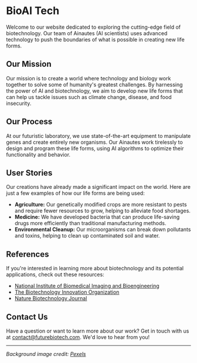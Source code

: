 <!--font:Montserrat-->

# BioAI Tech

Welcome to our website dedicated to exploring the cutting-edge field of biotechnology. Our team of Ainautes (AI scientists) uses advanced technology to push the boundaries of what is possible in creating new life forms.

## Our Mission

Our mission is to create a world where technology and biology work together to solve some of humanity's greatest challenges. By harnessing the power of AI and biotechnology, we aim to develop new life forms that can help us tackle issues such as climate change, disease, and food insecurity.

## Our Process

At our futuristic laboratory, we use state-of-the-art equipment to manipulate genes and create entirely new organisms. Our Ainautes work tirelessly to design and program these life forms, using AI algorithms to optimize their functionality and behavior.

## User Stories

Our creations have already made a significant impact on the world. Here are just a few examples of how our life forms are being used:

-   **Agriculture:** Our genetically modified crops are more resistant to pests and require fewer resources to grow, helping to alleviate food shortages.
-   **Medicine:** We have developed bacteria that can produce life-saving drugs more efficiently than traditional manufacturing methods.
-   **Environmental Cleanup:** Our microorganisms can break down pollutants and toxins, helping to clean up contaminated soil and water.

## References

If you're interested in learning more about biotechnology and its potential applications, check out these resources:

-   [National Institute of Biomedical Imaging and Bioengineering](#)
-   [The Biotechnology Innovation Organization](#)
-   [Nature Biotechnology Journal](#)

## Contact Us

Have a question or want to learn more about our work? Get in touch with us at [contact@futurebiotech.com](mailto:contact@futurebiotech.com). We'd love to hear from you!

---

_Background image credit: [Pexels](https://www.pexels.com/photo/white-and-blue-abstract-painting-3747155/)_

<!--

Write me content for website with wallpaper which alt text is:

"A futuristic laboratory where Ainautes use AI and advanced technology to create new forms of life."

The name/title of the page should not be 1:1 copy of the alt text but rather a real content of the website which is using this wallpaper.

- Use markdown format
- Start with heading
- Heading should be short and concise
- The content should look like a real website
- The website should not be about the wallpaper, wallpaper is just a related background
- Heading should be contain work "wallpaper" or "background"
- Include real sections like references, contact, user stories, etc. use things relevant to the page purpose.
- Feel free to use structure like headings, bullets, numbering, blockquotes, paragraphs, horizontal lines, etc.
- You can use formatting like bold or _italic_
- You can include UTF-8 emojis
- Links should be only #hash anchors (and you can refer to the document itself)
- Do not include images


---


# The Future of Biotechnology: Creating New Life Forms with AI and Advanced Technology

Welcome to our website dedicated to exploring the cutting-edge field of biotechnology. Our team of Ainautes (AI scientists) uses advanced technology to push the boundaries of what is possible in creating new life forms.

## Our Mission

Our mission is to create a world where technology and biology work together to solve some of humanity's greatest challenges. By harnessing the power of AI and biotechnology, we aim to develop new life forms that can help us tackle issues such as climate change, disease, and food insecurity.

## Our Process

At our futuristic laboratory, we use state-of-the-art equipment to manipulate genes and create entirely new organisms. Our Ainautes work tirelessly to design and program these life forms, using AI algorithms to optimize their functionality and behavior.

## User Stories

Our creations have already made a significant impact on the world. Here are just a few examples of how our life forms are being used:

- **Agriculture:** Our genetically modified crops are more resistant to pests and require fewer resources to grow, helping to alleviate food shortages.
- **Medicine:** We have developed bacteria that can produce life-saving drugs more efficiently than traditional manufacturing methods.
- **Environmental Cleanup:** Our microorganisms can break down pollutants and toxins, helping to clean up contaminated soil and water.

## References

If you're interested in learning more about biotechnology and its potential applications, check out these resources:

- [National Institute of Biomedical Imaging and Bioengineering](#)
- [The Biotechnology Innovation Organization](#)
- [Nature Biotechnology Journal](#)

## Contact Us

Have a question or want to learn more about our work? Get in touch with us at [contact@futurebiotech.com](mailto:contact@futurebiotech.com). We'd love to hear from you!

---

*Background image credit: [Pexels](https://www.pexels.com/photo/white-and-blue-abstract-painting-3747155/)*


---


Write me a Google font which is best fitting for the website.

Pick from the list:
- Roboto
- Alegreya
- Inter
- Cabin
- IBM Plex Sans
- Exo 2
- Futura
- Cormorant Garamond
- Dancing Script
- Cinzel Decorative
- Cinzel
- Lobster
- Orbitron
- Playfair Display
- Great Vibes
- Barlow Condensed
- Barlow Condensed
- Open Sans
- Montserrat
- Poppins
- Lato
- Raleway


Write just the font name nothing else.


---


Montserrat

-->
